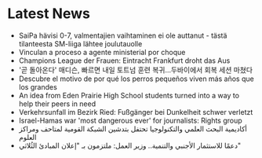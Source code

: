 # Latest News
-  SaiPa hävisi 0-7, valmentajien vaihtaminen ei ole auttanut - tästä tilanteesta SM-liiga lähtee joulutauolle
-  Vinculan a proceso a agente ministerial por choque
-  Champions League der Frauen: Eintracht Frankfurt droht das Aus
-  '곧 돌아온다' 매디슨, 빠르면 내일 토트넘 훈련 복귀...두바이에서 회복 세션 마쳤다
-  Descubre el motivo de por qué los perros pequeños viven más años que los grandes
-  An idea from Eden Prairie High School students turned into a way to help their peers in need
-  Verkehrsunfall im Bezirk Ried: Fußgänger bei Dunkelheit schwer verletzt
-  Israel-Hamas war 'most dangerous ever' for journalists: Rights group
-  أكاديمية البحث العلمي والتكنولوجيا تحتفل بتدشين الشبكة القومية لمتاحف ومراكز العلوم
-  دعمًا للاستثمار الأجنبي والتنمية.. وزير العمل: ملتزمون بـ "إعلان المبادئ الثُلاثي"
